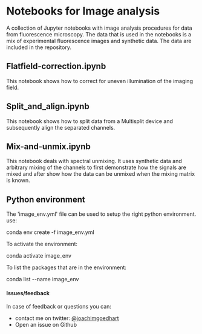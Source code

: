 # Notebooks for Image analysis

A collection of Jupyter notebooks with image analysis procedures for data from fluorescence microscopy.
The data that is used in the notebooks is a mix of experimental fluorescence images and synthetic data. The data are included in the repository.

## Flatfield-correction.ipynb

This notebook shows how to correct for uneven illumination of the imaging field.

## Split_and_align.ipynb

This notebook shows how to split data from a Multisplit device and subsequently align the separated channels.

## Mix-and-unmix.ipynb

This notebook deals with spectral unmixing. It uses synthetic data and arbitrary mixing of the channels to first demonstrate how the signals are mixed and after show how the data can be unmixed when the mixing matrix is known.

## Python environment

The 'image_env.yml' file can be used to setup the right python environment. use:

conda env create -f image_env.yml

To activate the environment:

conda activate image_env

To list the packages that are in the environment:

conda list --name image_env

#### Issues/feedback
In case of feedback or questions you can:
* contact me on twitter: [@joachimgoedhart](https://twitter.com/joachimgoedhart) 
* Open an issue on Github



